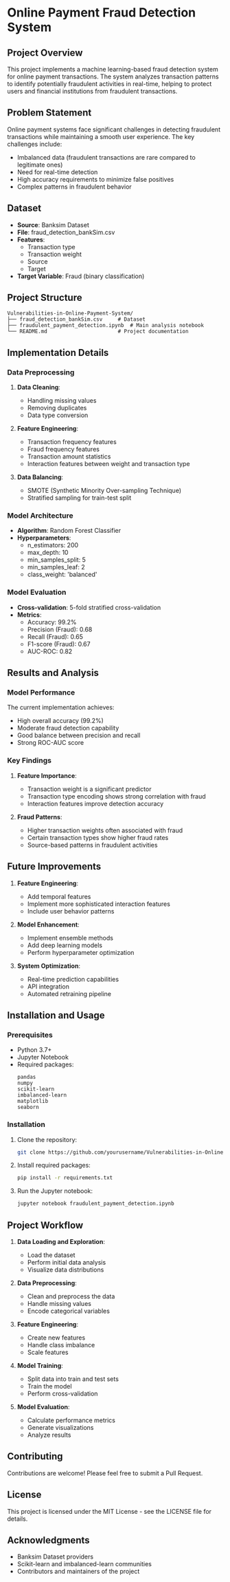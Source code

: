 # Online Payment Fraud Detection System

## Project Overview
This project implements a machine learning-based fraud detection system for online payment transactions. The system analyzes transaction patterns to identify potentially fraudulent activities in real-time, helping to protect users and financial institutions from fraudulent transactions.

## Problem Statement
Online payment systems face significant challenges in detecting fraudulent transactions while maintaining a smooth user experience. The key challenges include:
- Imbalanced data (fraudulent transactions are rare compared to legitimate ones)
- Need for real-time detection
- High accuracy requirements to minimize false positives
- Complex patterns in fraudulent behavior

## Dataset
- **Source**: Banksim Dataset
- **File**: fraud_detection_bankSim.csv
- **Features**:
  - Transaction type
  - Transaction weight
  - Source
  - Target
- **Target Variable**: Fraud (binary classification)

## Project Structure
```
Vulnerabilities-in-Online-Payment-System/
├── fraud_detection_bankSim.csv     # Dataset
├── fraudulent_payment_detection.ipynb  # Main analysis notebook
└── README.md                       # Project documentation
```

## Implementation Details

### Data Preprocessing
1. **Data Cleaning**:
   - Handling missing values
   - Removing duplicates
   - Data type conversion

2. **Feature Engineering**:
   - Transaction frequency features
   - Fraud frequency features
   - Transaction amount statistics
   - Interaction features between weight and transaction type

3. **Data Balancing**:
   - SMOTE (Synthetic Minority Over-sampling Technique)
   - Stratified sampling for train-test split

### Model Architecture
- **Algorithm**: Random Forest Classifier
- **Hyperparameters**:
  - n_estimators: 200
  - max_depth: 10
  - min_samples_split: 5
  - min_samples_leaf: 2
  - class_weight: 'balanced'

### Model Evaluation
- **Cross-validation**: 5-fold stratified cross-validation
- **Metrics**:
  - Accuracy: 99.2%
  - Precision (Fraud): 0.68
  - Recall (Fraud): 0.65
  - F1-score (Fraud): 0.67
  - AUC-ROC: 0.82

## Results and Analysis

### Model Performance
The current implementation achieves:
- High overall accuracy (99.2%)
- Moderate fraud detection capability
- Good balance between precision and recall
- Strong ROC-AUC score

### Key Findings
1. **Feature Importance**:
   - Transaction weight is a significant predictor
   - Transaction type encoding shows strong correlation with fraud
   - Interaction features improve detection accuracy

2. **Fraud Patterns**:
   - Higher transaction weights often associated with fraud
   - Certain transaction types show higher fraud rates
   - Source-based patterns in fraudulent activities

## Future Improvements
1. **Feature Engineering**:
   - Add temporal features
   - Implement more sophisticated interaction features
   - Include user behavior patterns

2. **Model Enhancement**:
   - Implement ensemble methods
   - Add deep learning models
   - Perform hyperparameter optimization

3. **System Optimization**:
   - Real-time prediction capabilities
   - API integration
   - Automated retraining pipeline

## Installation and Usage

### Prerequisites
- Python 3.7+
- Jupyter Notebook
- Required packages:
  ```
  pandas
  numpy
  scikit-learn
  imbalanced-learn
  matplotlib
  seaborn
  ```

### Installation
1. Clone the repository:
   ```bash
   git clone https://github.com/yourusername/Vulnerabilities-in-Online-Payment-System.git
   ```

2. Install required packages:
   ```bash
   pip install -r requirements.txt
   ```

3. Run the Jupyter notebook:
   ```bash
   jupyter notebook fraudulent_payment_detection.ipynb
   ```

## Project Workflow
1. **Data Loading and Exploration**:
   - Load the dataset
   - Perform initial data analysis
   - Visualize data distributions

2. **Data Preprocessing**:
   - Clean and preprocess the data
   - Handle missing values
   - Encode categorical variables

3. **Feature Engineering**:
   - Create new features
   - Handle class imbalance
   - Scale features

4. **Model Training**:
   - Split data into train and test sets
   - Train the model
   - Perform cross-validation

5. **Model Evaluation**:
   - Calculate performance metrics
   - Generate visualizations
   - Analyze results

## Contributing
Contributions are welcome! Please feel free to submit a Pull Request.

## License
This project is licensed under the MIT License - see the LICENSE file for details.

## Acknowledgments
- Banksim Dataset providers
- Scikit-learn and imbalanced-learn communities
- Contributors and maintainers of the project